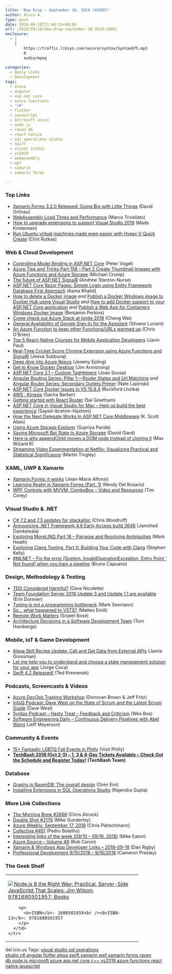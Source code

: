 ```yaml
---
title: 'Dew Drop – September 18, 2018 (#2805)'
author: Alvin A.
type: post
date: 2018-09-18T11:04:19+00:00
url: /2018/09/18/dew-drop-september-18-2018-2805/
enclosure:
  - |
    |
        https://traffic.libsyn.com/secure/syntax/Syntax075.mp3
        0
        audio/mpeg
        
categories:
  - Daily Links
  - Development
tags:
  - alexa
  - angular
  - asp.net core
  - azure functions
  - 'c#'
  - flutter
  - javascript
  - microsoft azure
  - node.js
  - raven db
  - react native
  - sql operations studio
  - swift
  - visual studio
  - vs2019
  - webassembly
  - wpf
  - xamarin
  - xamarin forms

---
```

### <a name="top"></a>Top Links

  * <a href="https://blog.xamarin.com/xamarin-forms-3-2-0-released-going-big-with-little-things/" target="_blank">Xamarin.Forms 3.2.0 Released: Going Big with Little Things</a> (David Ortinau)
  * <a href="https://blogs.unity3d.com/2018/09/17/webassembly-load-times-and-performance/" target="_blank">WebAssembly Load Times and Performance</a> (Marco Trivellato)
  * <a href="http://feedproxy.google.com/~r/netSlave/~3/Ejig7ywzI2E/" target="_blank">How to upgrade extensions to support Visual Studio 2019</a> (Mads Kristensen)
  * <a href="https://blogs.windows.com/buildingapps/2018/09/17/run-ubuntu-virtual-machines-made-even-easier-with-hyper-v-quick-create/?WT.mc_id=DX_MVP4025064" target="_blank">Run Ubuntu virtual machines made even easier with Hyper-V Quick Create</a> (Clint Rutkas)



### <a name="web"></a>Web & Cloud Development

  * <a href="https://visualstudiomagazine.com/blogs/tool-tracker/2018/08/controlling-model-binding.aspx" target="_blank">Controlling Model Binding in ASP.NET Core</a> (Peter Vogel)
  * <a href="https://www.michaelcrump.net/azure-tips-and-tricks158/" target="_blank">Azure Tips and Tricks Part 158 &#8211; Part 2 Create Thumbnail Images with Azure Functions and Azure Storage</a> (Michael Crump)
  * <a href="https://blogs.msdn.microsoft.com/webdev/2018/09/17/the-future-of-asp-net-signalr/" target="_blank">The future of ASP.NET SignalR</a> (Andrew Stanton-Nurse)
  * <a href="http://www.asmak9.com/2018/09/aspnet-core-razor-pages-simple-login.html" target="_blank">ASP.NET Core Razor Pages: Simple Login using Entity Framework Database First Approach</a> (Asma Khalid)
  * <a href="https://blogs.msdn.microsoft.com/benjaminperkins/2018/09/18/how-to-delete-a-docker-image/" target="_blank">How to delete a Docker image</a> _and_ <a href="https://blogs.msdn.microsoft.com/benjaminperkins/2018/09/18/publish-a-docker-windows-image-to-docker-hub-using-visual-studio/" target="_blank">Publish a Docker Windows image to Docker Hub using Visual Studio</a> _and_ <a href="https://blogs.msdn.microsoft.com/benjaminperkins/2018/09/18/how-to-add-docker-support-to-your-asp-net-core-application/" target="_blank">How to add Docker support to your ASP.NET Core application</a> _and_ <a href="https://blogs.msdn.microsoft.com/benjaminperkins/2018/09/18/publish-a-web-app-for-containers-windows-docker-image/" target="_blank">Publish a Web App for Containers Windows Docker Image</a> (Benjamin Perkins)
  * <a href="https://azure.microsoft.com/blog/come-check-out-azure-stack-at-ignite-2018/" target="_blank">Come check out Azure Stack at Ignite 2018</a> (Cheng Wei)
  * <a href="https://medium.com/google-developers/general-availability-of-google-sign-in-for-the-assistant-9bda9cb0179c?source=rss----2e5ce7f173a5---4" target="_blank">General Availability of Google Sign-In for the Assistant</a> (Silvano Luciani)
  * <a href="http://feedproxy.google.com/~r/ChrisObrien/~3/bd0wWhk5hhk/an-azure-function-to-keep-other.html" target="_blank">An Azure Function to keep other Functions/URLs warmed up</a> (Chris O&#8217;Brien)
  * <a href="https://hackernoon.com/top-5-react-native-courses-for-mobile-application-developers-b82febdf8a46?source=rss----3a8144eabfe3---4" target="_blank">Top 5 React-Native Courses for Mobile Application Developers</a> (Javin Paul)
  * <a href="https://neelbhatt.com/2018/09/18/real-time-cricket-score-chrome-extension-using-azure-functions-and-signalr/" target="_blank">Real-Time Cricket Score Chrome Extension using Azure Functions and SignalR</a> (Jeeva Subburaj)
  * <a href="https://azure.microsoft.com/blog/deep-dive-into-azure-repos/" target="_blank">Deep dive into Azure Repos</a> (Jeremy Epling)
  * <a href="https://blog.docker.com/2018/09/get-to-know-docker-desktop/" target="_blank">Get to Know Docker Desktop</a> (Jim Armstrong)
  * <a href="https://www.c-sharpcorner.com/article/asp-net-core-2-1-custom-taghelpers/" target="_blank">ASP.NET Core 2.1 &#8211; Custom TagHelpers</a> (Joao Sousa)
  * <a href="https://blog.angularindepth.com/angular-routing-series-pillar-1-router-states-and-url-matching-12520e62d0fc?source=rss----e5ed704095b---4" target="_blank">Angular Routing Series: Pillar 1 — Router States and Url Matching</a> _and_ <a href="https://blog.angularindepth.com/angular-router-series-secondary-outlets-primer-139206595e2?source=rss----e5ed704095b---4" target="_blank">Angular Router Series: Secondary Outlets Primer</a> (Nate Lapinski)
  * <a href="http://www.lhotka.net/weblog/ASPNETCoreDockerIssuesInVS1584.aspx" target="_blank">ASP.NET Core Docker issues in VS 15.8.4</a> (Rockford Lhotka)
  * <a href="https://sachabarbs.wordpress.com/2018/09/17/aws-kinesis/" target="_blank">AWS : Kinesis</a> (Sacha Barber)
  * <a href="https://codeburst.io/getting-started-with-react-router-5c978f70df91?source=rss----61061eb0c96b---4" target="_blank">Getting started with React Router</a> (Sai Gowtham)
  * <a href="https://blogs.msdn.microsoft.com/webdev/2018/09/17/asp-net-core-in-visual-studio-for-mac-help-us-build-the-best-experience/" target="_blank">ASP.NET Core in Visual Studio for Mac – Help us build the best experience</a> (Sayed-Ibrahim-Hashimi)
  * <a href="http://odetocode.com/blogs/scott/archive/2018/09/17/how-the-next-delegate-works-in-asp-net-core-middleware.aspx" target="_blank">How the Next Delegate Works In ASP.NET Core Middleware</a> (K. Scott Allen)
  * <a href="https://www.red-gate.com/simple-talk/cloud/cloud-development/using-azure-storage-explorer/" target="_blank">Using Azure Storage Explorer</a> (Supriya Pande)
  * <a href="http://davidgiard.com/2018/09/18/SavingMicrosoftBotStateToAzureStorage.aspx" target="_blank">Saving Microsoft Bot State to Azure Storage</a> (David Giard)
  * <a href="https://blog.angularindepth.com/here-is-why-appendchild-moves-a-dom-node-instead-of-cloning-it-f8ef7a31735c?source=rss----e5ed704095b---4" target="_blank">Here is why appendChild moves a DOM node instead of cloning it</a> (Max Wizard K)
  * <a href="https://medium.com/netflix-techblog/streaming-video-experimentation-at-netflix-visualizing-practical-and-statistical-significance-7117420f4e9a?source=rss----2615bd06b42e---4" target="_blank">Streaming Video Experimentation at Netflix: Visualizing Practical and Statistical Significance</a> (Martin Tingley)



### <a name="silverlight"></a>XAML, UWP & Xamarin

  * <a href="https://www.sharpnado.com/xamarin-forms-works/" target="_blank">Xamarin.Forms: it works</a> (Jean-Marie Alfonsi)
  * <a href="https://www.xamboy.com/2018/09/17/learning-realm-in-xamarin-forms-part-1/" target="_blank">Learning Realm in Xamarin Forms (Part. 1)</a> (Rendy Del Rosario)
  * <a href="https://iamtimcorey.com/wpf-controls-combobox/" target="_blank">WPF Controls with MVVM: ComboBox – Video and Resources</a> (Tim Corey)



### <a name="dotnet"></a>Visual Studio & .NET

  * <a href="https://blog.jetbrains.com/dotnet/2018/09/17/c-sharp-updates-for-stackalloc/" target="_blank">C# 7.2 and 7.3 updates for stackalloc</a> (Chris Woodruff)
  * <a href="https://blogs.msdn.microsoft.com/dotnet/2018/09/17/announcing-net-framework-4-8-early-access-build-3646/" target="_blank">Announcing .NET Framework 4.8 Early Access build 3646</a> (Jamshed Damkewala)
  * <a href="https://markheath.net/post/exploring-morelinq-16-pairwise" target="_blank">Exploring MoreLINQ Part 16 &#8211; Pairwise and Resolving Ambiguities</a> (Mark Heath)
  * <a href="https://blogs.msdn.microsoft.com/vcblog/2018/09/18/exploring-clang-tooling-part-0-building-your-code-with-clang/" target="_blank">Exploring Clang Tooling, Part 0: Building Your Code with Clang</a> (Stephen Kelly)
  * <a href="http://feedproxy.google.com/~r/elbruno/~3/v9QfayVLpZI/" target="_blank">#MLNET – Fix the error [System. InvalidOperationException, Entry Point ‘ Not found] when you train a pipeline</a> (Bruno Capuano)



### <a name="design"></a>Design, Methodology & Testing

  * <a href="http://feedproxy.google.com/~r/LeadingAgile/~3/8ZPM-sLUwSA/" target="_blank">TDD Considered Harmful?</a> (Dave Nicolette)
  * <a href="https://blogs.msdn.microsoft.com/devops/2018/09/18/team-foundation-server-2018-update-3-and-update-1-1-are-available/" target="_blank">Team Foundation Server 2018 Update 3 and Update 1.1 are available</a> (Erin Dormier)
  * <a href="http://blog.ploeh.dk/2018/09/17/typing-is-not-a-programming-bottleneck/" target="_blank">Typing is not a programming bottleneck</a> (Mark Seemann)
  * <a href="http://feedproxy.google.com/~r/MattsAlmSpace/~3/OYHM0dh1IaQ/so-what-happened-to-vsts.html" target="_blank">So&#8230; what happened to VSTS?</a> (Matteo Emili)
  * <a href="https://www.zoho.com/blog/cliq/remote-work.html" target="_blank">Remote Work Matters</a> (Srijeet Bose)
  * <a href="https://simpleprogrammer.com/software-architecture-decisions/" target="_blank">Architecture Decisions in a Software Development Team</a> (Tom Hombergs)



### <a name="mobile"></a>Mobile, IoT & Game Development

  * <a href="https://developer.amazon.com:443/blogs/alexa/post/4a46da08-d1b8-4d8e-9277-055307a9bf4a/alexa-skill-recipe-update-call-and-get-data-from-external-apis" target="_blank">Alexa Skill Recipe Update: Call and Get Data from External APIs</a> (Jamie Grossman)
  * <a href="https://medium.com/flutter-community/let-me-help-you-to-understand-and-choose-a-state-management-solution-for-your-app-9ffeac834ee3?source=rss----86fb29d7cc6a---4" target="_blank">Let me help you to understand and choose a state management solution for your app</a> (Jorge Coca)
  * <a href="https://swift.org/blog/swift-4-2-released/" target="_blank">Swift 4.2 Released!</a> (Ted Kremenek)



### <a name="podcasts"></a>Podcasts, Screencasts & Videos

  * <a href="http://www.youtube.com/watch?v=FWmcGK714IE" target="_blank">Azure DevOps Training Workshop</a> (Donovan Brown & Jeff Fritz)
  * <a href="https://www.infoq.com/podcasts/state-scrum-guide?utm_campaign=infoq_content&utm_source=infoq&utm_medium=feed&utm_term=global" target="_blank">InfoQ Podcast: Dave West on the State of Scrum and the Latest Scrum Guide</a> (Dave West)
  * <a href="https://traffic.libsyn.com/secure/syntax/Syntax075.mp3" target="_blank">Syntax Podcast &#8211; Hasty Treat &#8211; Feedback and Criticism</a> (Wes Bos)
  * <a href="https://softwareengineeringdaily.com/2018/09/18/continuous-delivery-pipelines-with-abel-wang/" target="_blank">Software Engineering Daily &#8211; Continuous Delivery Pipelines with Abel Wang</a> (Jeff Meyerson)



### <a name="events"></a>Community & Events

  * <a href="https://www.uwishunu.com/2018/09/15-fantastic-lgbtq-fall-events/" target="_blank">15+ Fantastic LGBTQ Fall Events in Philly</a> (Visit Philly)
  * <a href="https://techbash.com/schedule" target="_blank"><strong>TechBash 2018 (Oct 2-5) &#8211; 1, 3 & 4-Day Tickets Available &#8211; Check Out the Schedule and Register Today!</strong></a> **(TechBash Team)**



### <a name="sql"></a>Database

  * <a href="http://feedproxy.google.com/~r/AyendeRahien/~3/Nh47v3UGRWI/graphs-in-ravendb-the-overall-design" target="_blank">Graphs in RavenDB: The overall design</a> (Oren Eini)
  * <a href="http://feedproxy.google.com/~r/MSSQLTips-LatestSqlServerTips/~3/DPfWbawrwWs/tip.asp" target="_blank">Installing Extensions in SQL Operations Studio</a> (Rajendra Gupta)



### <a name="links"></a>More Link Collections

  * <a href="http://feedproxy.google.com/~r/ReflectivePerspective/~3/1-ZELJomnpc/" target="_blank">The Morning Brew #2666</a> (Chris Alcock)
  * <a href="https://afreshcup.com/home/2018/09/18/double-shot-2176.html" target="_blank">Double Shot #2176</a> (Mike Gunderloy)
  * <a href="https://buildazure.com/2018/09/17/azure-weekly-september-17-2018/" target="_blank">Azure Weekly: September 17, 2018</a> (Chris Pietschmann)
  * <a href="http://feedproxy.google.com/~r/tympanus/~3/2fFgcmFmDmM/" target="_blank">Collective #451</a> (Pedro Botelho)
  * <a href="https://samestuffdifferentday.com/2018/09/17/interesting-links-of-the-week-09-10-09-16-2018/" target="_blank">Interesting links of the week (09/10 – 09/16, 2018)</a> (Mike Eaton)
  * <a href="https://azure.microsoft.com/blog/azure-source-volume-49/" target="_blank">Azure.Source &#8211; Volume 49</a> (Rob Caron)
  * <a href="https://links.danrigby.com/2018/09/app-developer-links-2018-09-18/" target="_blank">Xamarin & Windows App Developer Links &#8211; 2018-09-18</a> (Dan Rigby)
  * <a href="http://blog.thesoftwarementor.com/2018/09/17/professional-development-9-10-2018-9-16-2018/" target="_blank">Professional Development 9/10/2018 – 9/16/2018</a> (Cameron Presley)



### <a name="shelf"></a>The Geek Shelf

<div class="wlWriterEditableSmartContent" id="scid:7dc1bd33-94bd-46fd-a20b-0131235bcd47:daa385a2-db8c-417d-b0ef-20a356970318" style="margin: 0px; padding: 0px; float: none; display: inline;">
  <table cellspacing="0" cellpadding="2" width="400" border="0" unselectable="on">
    <tr>
      <td valign="top" width="400">
        <p>
          <a title="Node.js 8 the Right Way: Practical, Server-Side JavaScript That Scales: Jim Wilson: 9781680501957: Books" href="http://www.amazon.com/exec/obidos/ASIN/168050195X/amavin-20"><img data-recalc-dims="1" decoding="async" src="https://i0.wp.com/images-na.ssl-images-amazon.com/images/I/51t44mzlCaL._AC_US218_.jpg?w=660&#038;ssl=1" border="0" align="left" style="float:left" />Node.js 8 the Right Way: Practical, Server-Side JavaScript That Scales: Jim Wilson: 9781680501957: Books</a>
        </p>
        
        <p>
          <b>ISBN</b>: 168050195X<br /><b>ISBN-13</b>: 9781680501957
        </p>
      </td>
    </tr>
  </table>
</div>



<div class="wlWriterEditableSmartContent" id="scid:77ECF5F8-D252-44F5-B4EB-D463C5396A79:8fc7abd8-b75c-45bd-a24a-ab9a9ead8773" style="margin: 0px; padding: 0px; float: none; display: inline;">
  del.icio.us Tags: <a href="http://del.icio.us/popular/visual+studio" rel="tag">visual studio</a>,<a href="http://del.icio.us/popular/sql+operations+studio" rel="tag">sql operations studio</a>,<a href="http://del.icio.us/popular/c%23" rel="tag">c#</a>,<a href="http://del.icio.us/popular/angular" rel="tag">angular</a>,<a href="http://del.icio.us/popular/flutter" rel="tag">flutter</a>,<a href="http://del.icio.us/popular/alexa" rel="tag">alexa</a>,<a href="http://del.icio.us/popular/swift" rel="tag">swift</a>,<a href="http://del.icio.us/popular/xamarin" rel="tag">xamarin</a>,<a href="http://del.icio.us/popular/wpf" rel="tag">wpf</a>,<a href="http://del.icio.us/popular/xamarin.forms" rel="tag">xamarin.forms</a>,<a href="http://del.icio.us/popular/raven+db" rel="tag">raven db</a>,<a href="http://del.icio.us/popular/node.js" rel="tag">node.js</a>,<a href="http://del.icio.us/popular/microsoft+azure" rel="tag">microsoft azure</a>,<a href="http://del.icio.us/popular/asp.net+core" rel="tag">asp.net core</a>,<a href="http://del.icio.us/popular/c%2b%2b" rel="tag">c++</a>,<a href="http://del.icio.us/popular/vs2019" rel="tag">vs2019</a>,<a href="http://del.icio.us/popular/azure+functions" rel="tag">azure functions</a>,<a href="http://del.icio.us/popular/react+native" rel="tag">react native</a>,<a href="http://del.icio.us/popular/javascript" rel="tag">javascript</a>
</div>